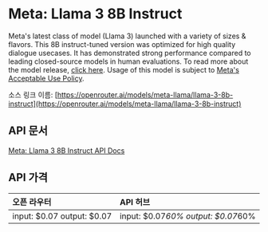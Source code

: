 # Meta: Llama 3 8B Instruct

Meta's latest class of model (Llama 3) launched with a variety of sizes & flavors. This 8B instruct-tuned version was optimized for high quality dialogue usecases.
It has demonstrated strong performance compared to leading closed-source models in human evaluations.
To read more about the model release, [click here](https://ai.meta.com/blog/meta-llama-3/). Usage of this model is subject to [Meta's Acceptable Use Policy](https://llama.meta.com/llama3/use-policy/).

소스 링크 이름: [https://openrouter.ai/models/meta-llama/llama-3-8b-instruct](https://openrouter.ai/models/meta-llama/llama-3-8b-instruct)

## API 문서

[Meta: Llama 3 8B Instruct API Docs](../apis/kr/Meta:_Llama_3_8B_Instruct.md)

## API 가격

| 오픈 라우터 | API 허브 |
|:---|:---|
| input: $0.07 output: $0.07 | input: $0.07*60% output: $0.07*60% |
